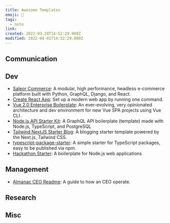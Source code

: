 ```yaml
---
title: Awesome Templates
emoji: 📝
tags:
  - note
link:
created: 2022-03-28T14:52:29.000Z
modified: 2022-04-01T14:52:29.000Z
---
```


## Communication

## Dev

- [Saleor Commerce](https://github.com/saleor/saleor): A modular, high performance, headless e-commerce platform built with Python, GraphQL, Django, and React.
- [Create React App](https://github.com/facebook/create-react-app): Set up a modern web app by running one command.
- [Vue 2.0 Enterprise Boilerplate](https://github.com/bencodezen/vue-enterprise-boilerplate): An ever-evolving, very opinionated architecture and dev environment for new Vue SPA projects using Vue CLI.
- [Node.js API Starter Kit](https://github.com/kriasoft/nodejs-api-starter): A GraphQL API boilerplate (template) made with Node.js, TypeScript, and PostgreSQL
- [Tailwind NextJS Starter Blog](https://github.com/timlrx/tailwind-nextjs-starter-blog): A blogging starter template powered by the Next.js, Tailwind CSS.
- [typescript-package-starter](https://github.com/gaoxiaoliangz/typescript-package-starter): A simple starter for TypeScript packages, easy to be published via npm.
- [Hackathon Starter](https://github.com/sahat/hackathon-starter): A boilerplate for Node.js web applications

## Management

- [Almanac CEO Readme](https://almanac.io/docs/ceo-user-guide-qgrX6JybtClEKUEGt96x5sMlzQLmRwPL): A guide to how an CEO operate.

## Research

## Misc
